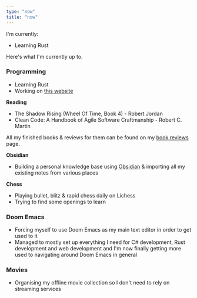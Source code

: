 ```yaml
---
type: "now"
title: "now"
---
```


I'm currently:

- Learning Rust 






Here's what I'm currently up to.


### Programming
- Learning Rust
- Working on [this website](https://github.com/matkv/hugo-website)


**Reading**
- The Shadow Rising (Wheel Of Time, Book 4) - Robert Jordan
- Clean Code: A Handbook of Agile Software Craftmanship - Robert C. Martin

All my finished books & reviews for them can be found on my [book reviews](/reading) page.

**Obsidian**
- Building a personal knowledge base using [Obsidian](https://www.obsidian.md) & importing all my existing notes from various places 

**Chess**
- Playing bullet, blitz & rapid chess daily on Lichess
- Trying to find some openings to learn

### Doom Emacs

* Forcing myself to use Doom Emacs as my main text editor in order to get used to it
* Managed to mostly set up everything I need for C# development, Rust development and web development and I'm now finally getting more used to navigating around Doom Emacs in general

### Movies

* Organising my offline movie collection so I don't need to rely on streaming services 
